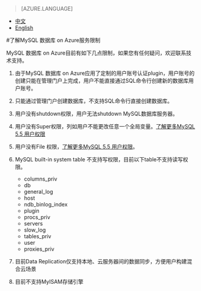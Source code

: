 <properties linkid="" urlDisplayName="" pageTitle="了解MySQL 数据库 on Azure服务限制- Azure 微软云" metaKeywords="Azure 云,技术文档,文档与资源,MySQL,数据库,服务限制,Azure MySQL, MySQL PaaS,Azure MySQL PaaS, Azure MySQL Service, Azure RDS" description="帮助您了解目前MySQL 数据库 on Azure 公共预览版期间的服务限制。如果您对某些操作存有疑问,欢迎联系技术支持。" metaCanonical="" services="MySQL" documentationCenter="Services" title="" authors="" solutions="" manager="" editor="" />

<tags ms.service="mysql" ms.date="07/05/2016" wacn.date="07/05/2016" wacn.lang="cn" />

> [AZURE.LANGUAGE]
- [中文](/documentation/articles/mysql-database-operation-limitation/)
- [English](/documentation/articles/mysql-database-enus-operation-limitation/)

#了解MySQL 数据库 on Azure服务限制

MySQL 数据库 on Azure目前有如下几点限制，如果您有任何疑问，欢迎联系技术支持。


1.	由于MySQL 数据库 on Azure应用了定制的用户账号认证plugin，用户账号的创建只能在管理门户上完成，用户不能直接通过SQL命令行创建新的数据库用户账号。
2.	只能通过管理门户创建数据库，不支持SQL命令行直接创建数据库。 
3.	用户没有shutdown权限，用户无法shutdown MySQL数据库服务器。
4.	用户没有Super权限，列如用户不能更改任意一个全局变量。[了解更多MySQL 5.5 用户权限](https://dev.mysql.com/doc/refman/5.5/en/privileges-provided.html)
5.	用户没有File 权限，[了解更多MySQL 5.5 用户权限](https://dev.mysql.com/doc/refman/5.5/en/privileges-provided.html)。
6.	MySQL built-in system table 不支持写权限，目前以下table不支持读写权限。

	* columns_priv
	* db
	* general_log
	* host
	* ndb_binlog_index
	* plugin
	* procs_priv
	* servers
	* slow_log
	* tables_priv
	* user
	* proxies_priv

7.	目前Data Replication仅支持本地、云服务器间的数据同步，方便用户构建混合云场景
8.	目前不支持MyISAM存储引擎


